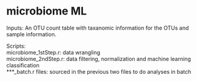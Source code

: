 # microbiome ML

Inputs: An OTU count table with taxanomic information for the OTUs and sample information.

Scripts:<br />
  microbiome_1stStep.r: data wrangling  <br />
  microbiome_2ndStep.r: data filtering, normalization and machine learning classification  <br />
  ***_batch.r files: sourced in the previous two files to do analyses in batch  <br />

